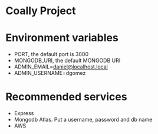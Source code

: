# Coally Project

# Environment variables

- PORT, the default port is 3000
- MONGODB_URI, the default MONGODB URI
- ADMIN_EMAIL=daniel@localhost.local
- ADMIN_USERNAME=dgomez

# Recommended services

* Express
* Mongodb Atlas. Put a username, password and db name
* AWS
